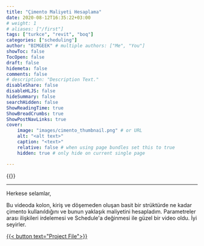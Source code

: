 ```yaml
---
title: "Çimento Maliyeti Hesaplama"
date: 2020-08-12T16:35:22+03:00
# weight: 1
# aliases: ["/first"]
tags: ["turkce", "revit", "boq"]
categories: ["scheduling"]
author: "BIMGEEK" # multiple authors: ["Me", "You"]
showToc: false
TocOpen: false
draft: false
hidemeta: false
comments: false
# description: "Description Text."
disableShare: false
disableHLJS: false
hideSummary: false
searchHidden: false
ShowReadingTime: true
ShowBreadCrumbs: true
ShowPostNavLinks: true
cover:
    image: "images/cimento_thumbnail.png" # or URL
    alt: "<alt text>"
    caption: "<text>"
    relative: false # when using page bundles set this to true
    hidden: true # only hide on current single page

---
```

{{<youtube DBobKYLb1xM>}}

---

Herkese selamlar,

Bu videoda kolon, kiriş ve döşemeden oluşan basit bir strüktürde ne kadar çimento kullanıldığını ve bunun yaklaşık maliyetini hesapladım. Parametreler arası ilişkileri irdelemesi ve Schedule'a değinmesi ile güzel bir video oldu. İyi seyirler.

<a href="files/CimentoMaliyeti.rvt" download>
    {{< button text="Project File">}}
</a>